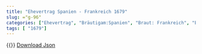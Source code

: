 ```yaml
---
title: "Ehevertrag Spanien - Frankreich 1679"
slug: ="g-96"
categories: ["Ehevertrag", "Bräutigam:Spanien", "Braut: Frankreich", "Eheschließung vollzogen?:Ja", "verschiedenkonfessionelle Ehe?:Nein", "Dynastie Bräutigam:Habsburg (Spanien)", "Akteur Bräutigam:Habsburg (Spanien)", "Akteur Braut:Bourbon (Frankreich)", "Textbezug?:nein", "Ständisch?:nein", "Ratifikation?:nein", "Sonstiges?:ja", "Bräutigam:Spanien", "Braut: Frankreich"]
tags: [ "1679"]
---
```

<!--more-->
{{<v9>}}
[Download Json](/vertraege/vertrag-96.json)